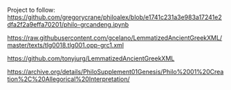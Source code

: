 Project to follow:
https://github.com/gregorycrane/philoalex/blob/e1741c231a3e983a17241e2dfa2f2a9effa70201/philo-grcandeng.ipynb

https://raw.githubusercontent.com/gcelano/LemmatizedAncientGreekXML/master/texts/tlg0018.tlg001.opp-grc1.xml

https://github.com/tonyjurg/LemmatizedAncientGreekXML

https://archive.org/details/PhiloSupplement01Genesis/Philo%2001%20Creation%2C%20Allegorical%20Interpretation/
